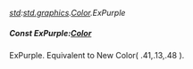 _[std](../../modules/std/std-module.md):[std.graphics](../../modules/std/std-graphics.md).[Color](../../modules/std/std-graphics-color.md).ExPurple_
##### Const ExPurple:[Color](../../modules/std/std-graphics-color.md)
ExPurple. Equivalent to New Color( .41,.13,.48 ).
